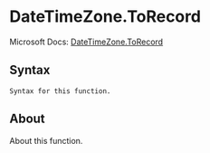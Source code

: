 # DateTimeZone.ToRecord

Microsoft Docs: [DateTimeZone.ToRecord](https://docs.microsoft.com/en-us/powerquery-m/datetimezone-torecord)

## Syntax

```
Syntax for this function.
```

## About

About this function.

